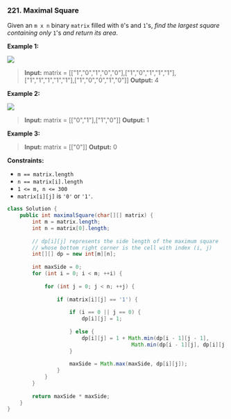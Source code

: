 ### 221. Maximal Square

Given an `m x n` binary `matrix` filled with `0`'s and `1`'s, *find the largest square containing only* `1`'s *and return its area*.

**Example 1:**

![](https://assets.leetcode.com/uploads/2020/11/26/max1grid.jpg)

> **Input:** matrix = [["1","0","1","0","0"],["1","0","1","1","1"],["1","1","1","1","1"],["1","0","0","1","0"]]
> **Output:** 4

**Example 2:**

![](https://assets.leetcode.com/uploads/2020/11/26/max2grid.jpg)

> **Input:** matrix = [["0","1"],["1","0"]]
> **Output:** 1

**Example 3:**

> **Input:** matrix = [["0"]]
> **Output:** 0

**Constraints:**

- `m == matrix.length`
- `n == matrix[i].length`
- `1 <= m, n <= 300`
- `matrix[i][j]` is `'0'` or `'1'`.

```java
class Solution {
    public int maximalSquare(char[][] matrix) {    
        int m = matrix.length;
        int n = matrix[0].length;
        
        // dp[i][j] represents the side length of the maximum square 
        // whose bottom right corner is the cell with index (i, j)
        int[][] dp = new int[m][n];
        
        int maxSide = 0;
        for (int i = 0; i < m; ++i) {
            
            for (int j = 0; j < n; ++j) {
                
                if (matrix[i][j] == '1') {
                    
                    if (i == 0 || j == 0) {
                        dp[i][j] = 1;
                        
                    } else {
                        dp[i][j] = 1 + Math.min(dp[i - 1][j - 1],
                                        Math.min(dp[i - 1][j], dp[i][j - 1]));
                    }
                
                    maxSide = Math.max(maxSide, dp[i][j]);
                }
            }
        }
        
        return maxSide * maxSide;
    }
}
```
